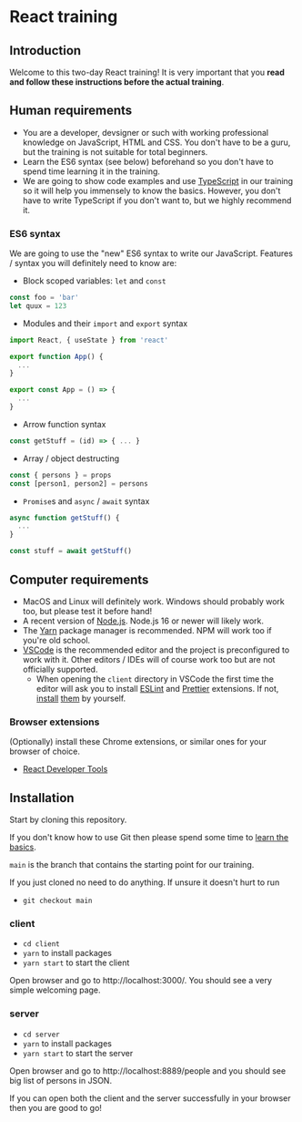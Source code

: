 # React training

## Introduction

Welcome to this two-day React training! It is very important that you **read and follow these instructions before the actual training**.

## Human requirements

- You are a developer, devsigner or such with working professional knowledge on JavaScript, HTML and CSS. You don't have to be a guru, but the training is not suitable for total beginners.
- Learn the ES6 syntax (see below) beforehand so you don't have to spend time learning it in the training.
- We are going to show code examples and use [TypeScript](http://www.typescriptlang.org/) in our training so it will help you immensely to know the basics. However, you don't have to write TypeScript if you don't want to, but we highly recommend it.

### ES6 syntax

We are going to use the "new" ES6 syntax to write our JavaScript. Features / syntax you will definitely need to know are:

- Block scoped variables: `let` and `const`

```js
const foo = 'bar'
let quux = 123
```

- Modules and their `import` and `export` syntax

```js
import React, { useState } from 'react'

export function App() {
  ...
}

export const App = () => {
  ...
}
```

- Arrow function syntax

```js
const getStuff = (id) => { ... }
```

- Array / object destructing

```js
const { persons } = props
const [person1, person2] = persons
```

- `Promise`s and `async` / `await` syntax

```js
async function getStuff() {
  ...
}

const stuff = await getStuff()
```

## Computer requirements

- MacOS and Linux will definitely work. Windows should probably work too, but please test it before hand!
- A recent version of [Node.js](https://nodejs.org/en/). Node.js 16 or newer will likely work.
- The [Yarn](https://yarnpkg.com/lang/en/) package manager is recommended. NPM will work too if you're old school.
- [VSCode](https://code.visualstudio.com/) is the recommended editor and the project is preconfigured to work with it. Other editors / IDEs will of course work too but are not officially supported.
  - When opening the `client` directory in VSCode the first time the editor will ask you to install [ESLint](https://marketplace.visualstudio.com/items?itemName=dbaeumer.vscode-eslint) and [Prettier](https://marketplace.visualstudio.com/items?itemName=esbenp.prettier-vscode) extensions. If not, [install](https://marketplace.visualstudio.com/items?itemName=dbaeumer.vscode-eslint) [them](https://marketplace.visualstudio.com/items?itemName=esbenp.prettier-vscode) by yourself.

### Browser extensions

(Optionally) install these Chrome extensions, or similar ones for your browser of choice.

- [React Developer Tools](https://chrome.google.com/webstore/detail/react-developer-tools/fmkadmapgofadopljbjfkapdkoienihi)

## Installation

Start by cloning this repository.

If you don't know how to use Git then please spend some time to [learn the basics](https://guides.github.com/introduction/git-handbook/).

`main` is the branch that contains the starting point for our training.

If you just cloned no need to do anything. If unsure it doesn't hurt to run
- `git checkout main`

### client

- `cd client`
- `yarn` to install packages
- `yarn start` to start the client

Open browser and go to http://localhost:3000/. You should see a very simple welcoming page.

### server

- `cd server`
- `yarn` to install packages
- `yarn start` to start the server

Open browser and go to http://localhost:8889/people and you should see big list of persons in JSON.

If you can open both the client and the server successfully in your browser then you are good to go!
